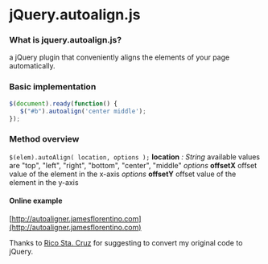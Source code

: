 # jQuery.autoalign.js

### What is jquery.autoalign.js?
a jQuery plugin that conveniently aligns the elements of your page automatically.

### Basic implementation
```javascript
$(document).ready(function() {
   $("#b").autoalign('center middle');
});
```
### Method overview

``$(elem).autoAlign( location, options );``
**location** _: String_ available values are "top", "left", "right", "bottom", "center", "middle"
_options_ **offsetX** offset value of the element in the x-axis
_options_ **offsetY** offset value of the element in the y-axis

#### Online example ####
[http://autoaligner.jamesflorentino.com](http://autoaligner.jamesflorentino.com)

Thanks to [Rico Sta. Cruz](https://github.com/rstacruz) for suggesting to convert my original code to jQuery.